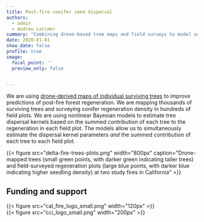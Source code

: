 ```yaml
---
title: Post-fire conifer seed dispersal
authors:
  - admin
  - Andrew Latimer
summary: "Combining drone-based tree maps and field surveys to model seed dispersal and tree regeneration across post-fire landscapes"
date: 2020-01-01
show_date: false
profile: true
image:
  focal_point: ''
  preview_only: false


---
```


We are using [drone-derived maps of individual surviving trees](/current-research/drone-forest-inventory/) to improve predictions of post-fire forest regeneration. We are mapping thousands of surviving trees and surveying conifer regeneration density in hundreds of field plots. We are using nonlinear Bayesian models to estimate tree dispersal kernels based on the summed contribution of each tree to the regeneration in each field plot. The models allow us to simultaneously estimate the dispersal kernel parameters *and* the summed contribution of each tree to each field plot.

{{< figure src="delta-fire-trees-plots.png" width="800px" caption="Drone-mapped trees (small green points, with darker green indicating taller trees) and field-surveyed regeneration plots (large blue points, with darker blue indicating higher seedling density) at two study fires in California" >}}


## Funding and support

<div class="container text-center align-content-middle">
  <div class="row">
    <div class="col-sm">
{{< figure src="cal_fire_logo_small.png" width="120px" >}}
    </div>
    <div class="col-sm">
{{< figure src="cci_logo_small.png" width="200px" >}}
    </div>
  </div>

</div>